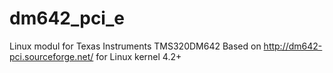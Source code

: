 # dm642_pci_e
Linux modul for Texas Instruments TMS320DM642
Based on http://dm642-pci.sourceforge.net/
for Linux kernel 4.2+
